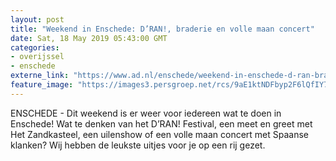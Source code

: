 ```yaml
---
layout: post
title: "Weekend in Enschede: D’RAN!, braderie en volle maan concert"
date: Sat, 18 May 2019 05:43:00 GMT
categories: 
- overijssel 
- enschede 
externe_link: "https://www.ad.nl/enschede/weekend-in-enschede-d-ran-braderie-en-volle-maan-concert~a35666c6/"
feature_image: "https://images3.persgroep.net/rcs/9aE1ktNDFbyp2F6lQfIY7iwOSJs/diocontent/112542626/_fitwidth/400/?appId=21791a8992982cd8da851550a453bd7f&quality=0.7"
---
```


ENSCHEDE - Dit weekend is er weer voor iedereen wat te doen in Enschede! Wat te denken van het D’RAN! Festival, een meet en greet met Het Zandkasteel, een uilenshow of een volle maan concert met Spaanse klanken? Wij hebben de leukste uitjes voor je op een rij gezet.
